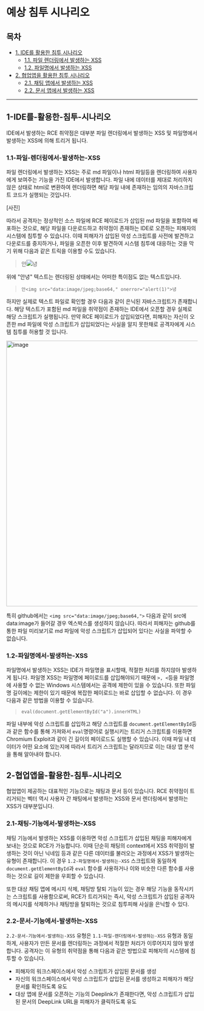 # 예상 침투 시나리오

## 목차

- [1. IDE를 활용한 침투 시나리오](#1-IDE를-활용한-침투-시나리오)
  - [1.1. 파일 렌더링에서 발생하는 XSS](#1.1-파일-렌더링에서-발생하는-XSS)
  - [1.2. 파일명에서 발생하는 XSS](#1.2-파일명에서-발생하는-XSS)
- [2. 협업앱을 활용한 침투 시나리오](#2-협업앱을-활용한-침투-시나리오)
  - [2.1. 채팅 앱에서 발생하는 XSS](#2.1-채팅-기능에서-발생하는-XSS)
  - [2.2. 문서 앱에서 발생하는 XSS](#2.2-문서-기능에서-발생하는-XSS)

---

## 1-IDE를-활용한-침투-시나리오

IDE에서 발생하는 RCE 취약점은 대부분 파일 렌더링에서 발생하는 XSS 및 파일명에서 발생하는 XSS에 의해 트리거 됩니다.

### 1.1-파일-렌더링에서-발생하는-XSS
파일 렌더링에서 발생하는 XSS는 주로 md 파일이나 html 파일등을 렌더링하여 사용자에게 보여주는 기능을 가진 IDE에서 발생합니다. 파일 내에 데이터를 제대로 처리하지 않은 상태로 html로 변환하여 렌더링하면 해당 파일 내에 존재하는 임의의 자바스크립트 코드가 실행되는 것입니다.

[사진]

따라서 공격자는 정상적인 소스 파일에 RCE 페이로드가 삽입된 md 파일을 포함하여 배포하는 것으로, 해당 파일을 다운로드하고 취약점이 존재하는 IDE로 오픈하는 피해자의 시스템에 침투할 수 있습니다. 이때 피해자가 삽입된 악성 스크립트를 사전에 발견하고 다운로드를 중지하거나, 파일을 오픈한 이후 발견하여 시스템 침투에 대응하는 것을 막기 위해 다음과 같은 트릭을 이용할 수도 있습니다.


> 안<img src="data:image/jpeg;base64," onerror="alert(1)">녕

위에 "안녕" 텍스트는 렌더링된 상태에서는 어떠한 특이점도 없는 텍스트입니다.

> `안<img src="data:image/jpeg;base64," onerror="alert(1)">녕`

하지만 실제로 텍스트 파일로 확인할 경우 다음과 같이 은닉된 자바스크립트가 존재합니다. 해당 텍스트가 포함된 md 파일을 취약점이 존재하는 IDE에서 오픈할 경우 실제로 해당 스크립트가 실행됩니다. 만약 RCE 페이로드가 삽입되었다면, 피해자는 자신이 오픈한 md 파일에 악성 스크립트가 삽입되었다는 사실을 알지 못한채로 공격자에게 시스템 침투를 허용할 것 입니다. 

<img width="700" alt="image" src="https://user-images.githubusercontent.com/63496362/207413812-377e4564-6733-4be7-8d5e-cdc6daf607c9.png">

특히 github에서는 `<img src="data:image/jpeg;base64,">` 다음과 같이 src에 data:image가 들어갈 경우 엑스박스를 생성하지 않습니다. 따라서 피해자는 github를 통한 파일 미리보기로 md 파일에 악성 스크립트가 삽입되어 있다는 사실을 파악할 수 없습니다.


### 1.2-파일명에서-발생하는-XSS

파일명에서 발생하는 XSS는 IDE가 파일명을 표시할때, 적절한 처리를 하지않아 발생하게 됩니다. 파일명 XSS는 파일명에 페이로드를 삽입해야되기 때문에 `>, <`등을 파일명에 사용할 수 없는 Windows 시스템에서는 공격에 제한이 있을 수 있습니다. 또한 파일명 길이에는 제한이 있기 때문에 복잡한 페이로드는 바로 삽입할 수 없습니다. 이 경우 다음과 같은 방법을 이용할 수 있습니다.

> `eval(document.getElementById("a").innerHTML)`

파일 내부에 악성 스크립트를 삽입하고 해당 스크립트를 `document.getElementById`등과 같은 함수를 통해 가져와서 `eval`명령어로 실행시키는 트리거 스크립트를 이용하면 Chromium Exploit과 같이 긴 길이의 페이로드도 실행할 수 있습니다. 이때 파일 내 데이터가 어떤 요소에 있는지에 따라서 트리거 스크립트는 달라지므로 이는 대상 앱 분석을 통해 알아내야 합니다.


## 2-협업앱을-활용한-침투-시나리오

협업앱이 제공하는 대표적인 기능으로는 채팅과 문서 등이 있습니다. RCE 취약점이 트리거되는 벡터 역시 사용자 간 채팅에서 발생하는 XSS와 문서 렌더링에서 발생하는 XSS가 대부분입니다.

### 2.1-채팅-기능에서-발생하는-XSS

채팅 기능에서 발생하는 XSS를 이용하면 악성 스크립트가 삽입된 채팅을 피해자에게 보내는 것으로 RCE가 가능합니다. 이때 단순히 채팅의 context에서 XSS 취약점이 발생하는 것이 아닌 닉네임 등과 같은 다른 데이터를 불러오는 과정에서 XSS가 발생하는 유형이 존재합니다. 이 경우 `1.2-파일명에서-발생하는-XSS` 스크립트와 동일하게 `document.getElementById`과 `eval` 함수를 사용하거나 이와 비슷한 다른 함수를 사용하는 것으로 길이 제한을 우회할 수 있습니다.

또한 대상 채팅 앱에 메시지 삭제, 채팅방 탈퇴 기능이 있는 경우 해당 기능을 동작시키는 스크립트를 사용함으로써, RCE가 트리거되는 즉시, 악성 스크립트가 삽입된 공격자의 메시지를 삭제하거나 채팅방을 탈퇴하는 것으로 침투피해 사실을 은닉할 수 있다.

### 2.2-문서-기능에서-발생하는-XSS

`2.2-문서-기능에서-발생하는-XSS` 유형은 `1.1-파일-렌더링에서-발생하는-XSS` 유형과 동일하게, 사용자가 만든 문서를 렌더링하는 과정에서 적절한 처리가 이루어지지 않아 발생합니다. 공격자는 이 유형의 취약점을 통해 다음과 같은 방법으로 피해자의 시스템에 침투할 수 있습니다.

* 피해자의 워크스페이스에서 악성 스크립트가 삽입된 문서를 생성
* 자신의 워크스페이스에서 악성 스크립트가 삽입된 문서를 생성하고 피해자가 해당 문서를 확인하도록 유도
* 대상 앱에 문서를 오픈하는 기능의 Deeplink가 존재한다면, 악성 스크립트가 삽입된 문서의 DeepLink URL을 피해자가 클릭하도록 유도
